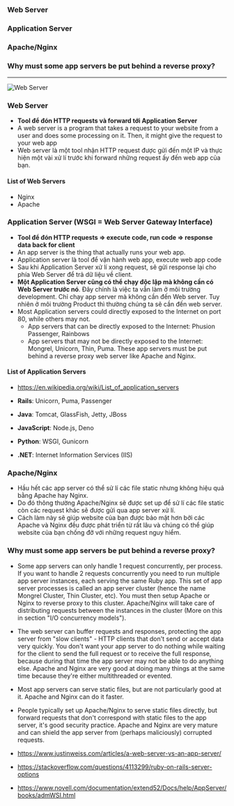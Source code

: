 ### Web Server
### Application Server
### Apache/Nginx
### Why must some app servers be put behind a reverse proxy?

---------------------------------------------


![Web Server](https://raw.githubusercontent.com/leminhtuan2015/Today-I-Learn/master/backend_tools/Web_Servers/web_server.png)


### Web Server

* **Tool để đón HTTP requests và forward tới Application Server**
* A web server is a program that takes a request to your website from a user and does some processing on it. Then, it might give the request to your web app
* Web server là một tool nhận HTTP request được gửi đến một IP và thực hiện một vài xử lí trước khi forward những request ấy đến web app của bạn.

#### List of Web Servers
 * Nginx
 * Apache

### Application Server (WSGI = Web Server Gateway Interface)

* **Tool để đón HTTP requests => execute code, run code => response data back for client**
* An app server is the thing that actually runs your web app.
* Application server là tool để vận hành web app, execute web app code
* Sau khi Application Server xử lí xong request, sẽ gửi response lại cho phía Web Server để trả dữ liệu về client.
* **Một Application Server cũng có thể chạy độc lập mà không cần có Web Server trước nó**. Đây chính là việc ta vẫn làm ở môi trường development. Chỉ chạy app server mà không cần đến Web server. Tuy nhiên ở môi trường Product thì thường chúng ta sẽ cần đến web server.
* Most Application servers could directly exposed to the Internet on port 80, while others may not.
    * App servers that can be directly exposed to the Internet: Phusion Passenger, Rainbows
    * App servers that may not be directly exposed to the Internet: Mongrel, Unicorn, Thin, Puma. These app servers must be put behind a reverse proxy web server like Apache and Nginx.

#### List of Application Servers
* https://en.wikipedia.org/wiki/List_of_application_servers

* **Rails**: Unicorn, Puma, Passenger
* **Java**: Tomcat, GlassFish, Jetty, JBoss
* **JavaScript**: Node.js, Deno
* **Python**: WSGI, Gunicorn
* **.NET**: Internet Information Services (IIS)
  
### Apache/Nginx

* Hầu hết các app server có thể sử lí các file static nhưng không hiệu quả bằng Apache hay Nginx. 
* Do đó thông thường Apache/Nginx sẽ được set up để sử lí các file static còn các request khác sẽ được gửi qua app server xử lí. 
* Cách làm này sẽ giúp website của bạn được bảo mật hơn bởi các Apache và Nginx đều được phát triển từ rất lâu và chúng có thể giúp website của bạn chống đỡ với những request nguy hiểm.

### Why must some app servers be put behind a reverse proxy?

* Some app servers can only handle 1 request concurrently, per process. If you want to handle 2 requests concurrently you need to run multiple app server instances, each serving the same Ruby app. This set of app server processes is called an app server cluster (hence the name Mongrel Cluster, Thin Cluster, etc). You must then setup Apache or Nginx to reverse proxy to this cluster. Apache/Nginx will take care of distributing requests between the instances in the cluster (More on this in section "I/O concurrency models").

* The web server can buffer requests and responses, protecting the app server from "slow clients" - HTTP clients that don't send or accept data very quickly. You don't want your app server to do nothing while waiting for the client to send the full request or to receive the full response, because during that time the app server may not be able to do anything else. Apache and Nginx are very good at doing many things at the same time because they're either multithreaded or evented.

* Most app servers can serve static files, but are not particularly good at it. Apache and Nginx can do it faster.

* People typically set up Apache/Nginx to serve static files directly, but forward requests that don't correspond with static files to the app server, it's good security practice. Apache and Nginx are very mature and can shield the app server from (perhaps maliciously) corrupted requests.


* https://www.justinweiss.com/articles/a-web-server-vs-an-app-server/
* https://stackoverflow.com/questions/4113299/ruby-on-rails-server-options
* https://www.novell.com/documentation/extend52/Docs/help/AppServer/books/admWSI.html

